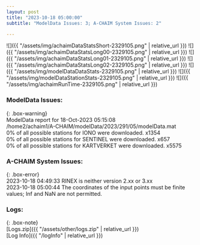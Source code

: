 ```yaml
---
layout: post
title: "2023-10-18 05:00:00"
subtitle: "ModelData Issues: 3; A-CHAIM System Issues: 2"

---
```


![]({{ "/assets/img/achaimDataStatsShort-2329105.png" | relative_url }})
![]({{ "/assets/img/achaimDataStatsLong00-2329105.png" | relative_url }})
![]({{ "/assets/img/achaimDataStatsLong01-2329105.png" | relative_url }})
![]({{ "/assets/img/achaimDataStatsLong02-2329105.png" | relative_url }})
![]({{ "/assets/img/modelDataDataStats-2329105.png" | relative_url }})
![]({{ "/assets/img/modelDataStationStats-2329105.png" | relative_url }})
![]({{ "/assets/img/achaimRunTime-2329105.png" | relative_url }})


### ModelData Issues:  
  
{: .box-warning}  
 ModelData report for 18-Oct-2023 05:15:08   
 /home2/achaim1/A-CHAIM/modelData/2023/291/05/modelData.mat   
 0% of all possible stations for IONO were downloaded. x1354   
 0% of all possible stations for SENTINEL were downloaded. x657   
 0% of all possible stations for KARTVERKET were downloaded. x5575   
  
### A-CHAIM System Issues:  
  
{: .box-error}  
2023-10-18 04:49:33 RINEX is neither version 2.xx or 3.xx  
2023-10-18 05:00:44 The coordinates of the input points must be finite values; Inf and NaN are not permitted.  

### Logs:  
  
{: .box-note}  
[Logs.zip]({{ "/assets/other/logs.zip" | relative_url }})  
[Log Info]({{ "/logInfo" | relative_url }})  
